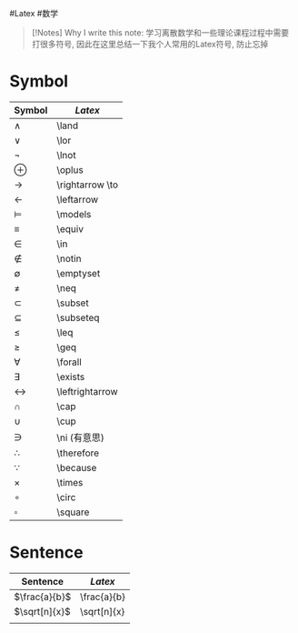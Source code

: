 #Latex #数学 

> [!Notes] Why I write this note:
> 学习离散数学和一些理论课程过程中需要打很多符号, 因此在这里总结一下我个人常用的Latex符号, 防止忘掉

# Symbol

| Symbol            | $Latex$         |
| ----------------- | --------------- |
| $\land$           | \land           |
| $\lor$            | \lor            |
| $\lnot$           | \lnot           |
| $\oplus$          | \oplus          |
| $\rightarrow$     | \rightarrow \to |
| $\leftarrow$      | \leftarrow      |
| $\models$         | \models         |
| $\equiv$          | \equiv          |
| $\in$             | \in             |
| $\notin$          | \notin          |
| $\emptyset$       | \emptyset       |
| $\neq$            | \neq            |
| $\subset$         | \subset         |
| $\subseteq$       | \subseteq       |
| $\leq$            | \leq            |
| $\geq$            | \geq            |
| $\forall$         | \forall         |
| $\exists$         | \exists         |
| $\leftrightarrow$ | \leftrightarrow |
| $\cap$            | \cap            |
| $\cup$            | \cup            |
| $\ni$             | \ni (有意思)       |
| $\therefore$      | \therefore      |
| $\because$        | \because        |
| $\times$          | \times          |
| $\circ$           | \circ           |
| $\square$         | \square         |

# Sentence

| Sentence      | $Latex$     |
| ------------- | ----------- |
| $\frac{a}{b}$ | \frac{a}{b} |
| $\sqrt[n]{x}$ | \sqrt[n]{x} |
|               |             |
